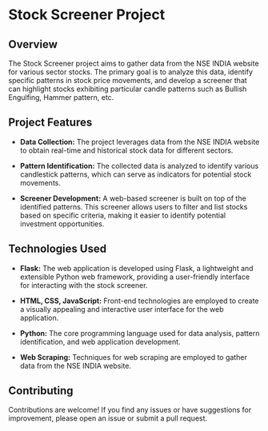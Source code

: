 # Stock Screener Project

## Overview

The Stock Screener project aims to gather data from the NSE INDIA website for various sector stocks. The primary goal is to analyze this data, identify specific patterns in stock price movements, and develop a screener that can highlight stocks exhibiting particular candle patterns such as Bullish Engulfing, Hammer pattern, etc.

## Project Features

- **Data Collection:** The project leverages data from the NSE INDIA website to obtain real-time and historical stock data for different sectors.

- **Pattern Identification:** The collected data is analyzed to identify various candlestick patterns, which can serve as indicators for potential stock movements.

- **Screener Development:** A web-based screener is built on top of the identified patterns. This screener allows users to filter and list stocks based on specific criteria, making it easier to identify potential investment opportunities.

## Technologies Used

- **Flask:** The web application is developed using Flask, a lightweight and extensible Python web framework, providing a user-friendly interface for interacting with the stock screener.

- **HTML, CSS, JavaScript:** Front-end technologies are employed to create a visually appealing and interactive user interface for the web application.

- **Python:** The core programming language used for data analysis, pattern identification, and web application development.

- **Web Scraping:** Techniques for web scraping are employed to gather data from the NSE INDIA website.

<!--
## Getting Started

1. **Clone the Repository:**


2. **Install Dependencies:**


3. **Run the Application:**

Visit `http://localhost:5000` in your browser to access the Stock Screener web application.
-->
## Contributing

Contributions are welcome! If you find any issues or have suggestions for improvement, please open an issue or submit a pull request.
<!--
## License

This project is licensed under the [MIT License](LICENSE).
-->
